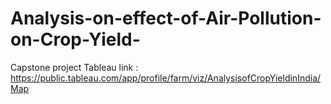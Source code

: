 # Analysis-on-effect-of-Air-Pollution-on-Crop-Yield-
Capstone project
Tableau link : https://public.tableau.com/app/profile/farm/viz/AnalysisofCropYieldinIndia/Map
